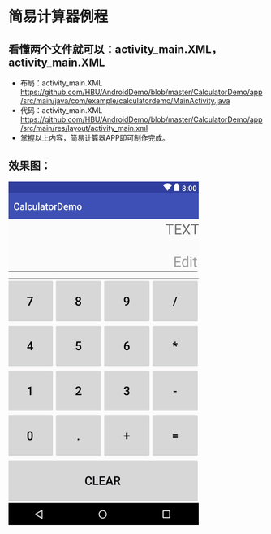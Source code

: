 # 简易计算器例程
## 看懂两个文件就可以：activity_main.XML，activity_main.XML
- 布局：activity_main.XML
https://github.com/HBU/AndroidDemo/blob/master/CalculatorDemo/app/src/main/java/com/example/calculatordemo/MainActivity.java
- 代码：activity_main.XML
https://github.com/HBU/AndroidDemo/blob/master/CalculatorDemo/app/src/main/res/layout/activity_main.xml
- 掌握以上内容，简易计算器APP即可制作完成。
## 效果图：   

![效果图](https://github.com/HBU/AndroidDemo/blob/master/CalculatorDemo/calculator.png)
